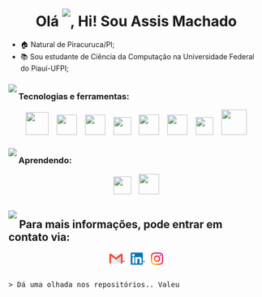

  <h1 align="center" dir="auto">Olá <img src="https://raw.githubusercontent.com/nixin72/nixin72/master/wave.gif" height="35px" style="max-width: 100%; display: inline-block;">, Hi! Sou Assis Machado</h1>

- 🏠 Natural de Piracuruca/PI;
- 📚 Sou estudante de Ciência da Computação na Universidade Federal do Piauí-UFPI;


### <img src="https://camo.githubusercontent.com/beb64ff21c883e318e4f5db5231c2ba4175705bea1c9249e82a41ab375db4f75/68747470733a2f2f6d65646961322e67697068792e636f6d2f6d656469612f51737347456d706b79454f684243623765312f67697068792e6769663f6369643d656366303565343761306e336769316266716e74716d6f62386739616964316f796a327772336473336d67373030626c267269643d67697068792e676966" height="30px" data-canonical-src="https://media2.giphy.com/media/QssGEmpkyEOhBCb7e1/giphy.gif?cid=ecf05e47a0n3gi1bfqntqmob8g9aid1oyj2wr3ds3mg700bl&amp;rid=giphy.gif" style="max-width: 100%; display: inline-block;" data-target="animated-image.originalImage"> Tecnologias e ferramentas:

<div align="center" dir="auto">
  <img src="https://cdn.jsdelivr.net/gh/devicons/devicon/icons/mysql/mysql-original-wordmark.svg" width="45px" height="45px"/> &nbsp;&nbsp;
  <img src="https://cdn.jsdelivr.net/gh/devicons/devicon/icons/css3/css3-original-wordmark.svg" width="40px" height="40px"/> &nbsp;&nbsp;
  <img src="https://cdn.jsdelivr.net/gh/devicons/devicon/icons/html5/html5-original-wordmark.svg" width="40px" height="40px"/> &nbsp;&nbsp;
  <img src="https://cdn.jsdelivr.net/gh/devicons/devicon/icons/git/git-original.svg" width="35px" height="35px"/> &nbsp;&nbsp;
  <img src="https://cdn.jsdelivr.net/gh/devicons/devicon/icons/linux/linux-original.svg" width="40px" height="40px"/> &nbsp;&nbsp;
  <img src="https://cdn.jsdelivr.net/gh/devicons/devicon/icons/java/java-original.svg" width="40px" height="40px"/> &nbsp;&nbsp;
  <img src="https://cdn.jsdelivr.net/gh/devicons/devicon/icons/django/django-plain.svg" width="35px" height="35px"/> &nbsp;&nbsp;
  <img src="https://cdn.jsdelivr.net/gh/devicons/devicon/icons/flask/flask-original-wordmark.svg" width="50px" height="50px"/>
</div>

### <img src="https://camo.githubusercontent.com/beb64ff21c883e318e4f5db5231c2ba4175705bea1c9249e82a41ab375db4f75/68747470733a2f2f6d65646961322e67697068792e636f6d2f6d656469612f51737347456d706b79454f684243623765312f67697068792e6769663f6369643d656366303565343761306e336769316266716e74716d6f62386739616964316f796a327772336473336d67373030626c267269643d67697068792e676966" height="30px" data-canonical-src="https://media2.giphy.com/media/QssGEmpkyEOhBCb7e1/giphy.gif?cid=ecf05e47a0n3gi1bfqntqmob8g9aid1oyj2wr3ds3mg700bl&amp;rid=giphy.gif" style="max-width: 100%; display: inline-block;" data-target="animated-image.originalImage">  Aprendendo:

<div align="center" dir="auto">
  <img src="https://cdn.jsdelivr.net/gh/devicons/devicon/icons/javascript/javascript-plain.svg" width="35px" height="35px"/> &nbsp;&nbsp;
  <img src="https://cdn.jsdelivr.net/gh/devicons/devicon/icons/docker/docker-original-wordmark.svg" width="40px" height="40px"/>
</div>

## <img src="https://raw.githubusercontent.com/ShahriarShafin/ShahriarShafin/main/Assets/handshake.gif" height="35px" style="max-width: 100%; display: inline-block;" data-target="animated-image.originalImage"> Para mais informações, pode entrar em contato via:

<div align="center" dir="auto">
  <a href="mailto:contato@assismac200@gmail.com" target="_blank">
    <img align="center" alt="TienHuynh-TN | Gmail" width="26px" src="https://github.com/SatYu26/SatYu26/raw/master/Assets/Gmail.svg" style="max-width: 100%;">
  </a> &nbsp;&nbsp;
  <a href="https://www.linkedin.com/in/AssisMachado/" rel="nofollow" target="_blank">
    <img align="center" alt="TienHuynh-TN | Linkedin" width="24px" src="https://github.com/SatYu26/SatYu26/raw/master/Assets/Linkedin.svg" style="max-width: 100%;">
  </a> &nbsp;&nbsp;
  <a href="https://www.instagram.com/assismachado_07/" rel="nofollow">
    <img align="center" alt="TienHuynh-TN | Instagram" width="24px" src="https://github.com/SatYu26/SatYu26/raw/master/Assets/Instagram.svg" style="max-width: 100%;">
  </a>
</div>

##
<pre><span class="pl-k">&gt;</span> Dá uma olhada nos repositórios.. Valeu</pre>
